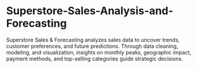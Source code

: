 # Superstore-Sales-Analysis-and-Forecasting
Superstore Sales &amp; Forecasting analyzes sales data to uncover trends, customer preferences, and future predictions. Through data cleaning, modeling, and visualization, insights on monthly peaks, geographic impact, payment methods, and top-selling categories guide strategic decisions.
